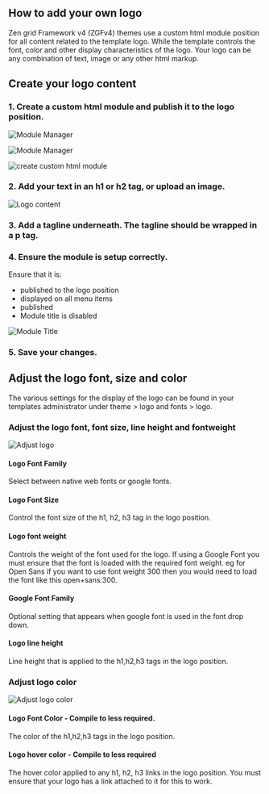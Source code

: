 How to add your own logo
----

Zen grid Framework v4 (ZGFv4) themes use a custom html module position for all content related to the template logo. While the template controls the font, color and other display characteristics of the logo. Your logo can be any combination of text, image or any other html markup. 

Create your logo content
----

### 1. Create a custom html module and publish it to the logo position.
![Module Manager](../data/images/logo/module-manager-menu.jpg)

![Module Manager](../data/images/logo/module-manager.jpg)

![create custom html module](../data/images/logo/create-custom-html.jpg)

### 2. Add your text in an h1 or h2 tag, or upload an image.

![Logo content](../data/images/logo/logo-content.jpg)

### 3. Add a tagline underneath. The tagline should be wrapped in a p tag.

### 4. Ensure the module is setup correctly.
Ensure that it is:
- published to the logo position
- displayed on all menu items 
- published
- Module title is disabled

![Module Title](../data/images/logo/logo-module-title.jpg)

### 5. Save your changes.


Adjust the logo font, size and color
----
The various settings for the display of the logo can be found in your templates administrator under theme > logo and fonts > logo.


### Adjust the logo font, font size, line height and fontweight
![Adjust logo](../data/images/logo/logo-font-settings.png)

#### Logo Font Family
Select between native web fonts or google fonts.

#### Logo Font Size
Control the font size of the h1, h2, h3 tag in the logo position.

#### Logo font weight
Controls the weight of the font used for the logo. If using a Google Font you must ensure that the font is loaded with the required font weight. eg for Open Sans if you want to use font weight 300 then you would need to load the font like this open+sans:300.

#### Google Font Family
Optional setting that appears when google font is used in the font drop down.

#### Logo line height
Line height that is applied to the h1,h2,h3 tags in the logo position.


### Adjust logo color
![Adjust logo color](../data/images/logo/logo-color.png)

#### Logo Font Color - Compile to less required.
The color of the h1,h2,h3 tags in the logo position.

#### Logo hover color - Compile to less required
The hover color applied to any h1, h2, h3 links in the logo position. You must ensure that your logo has a link attached to it for this to work.